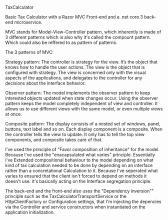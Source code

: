 TaxCalculator

Basic Tax Calculator with a Razor MVC Front-end and a .net core 3 back-end microservice.

MVC stands for Model-View-Controller pattern, which inherently is made of 3 different patterns which is also why it's called the compount pattern. Which could also be reffered to as pattern of patterns.

The 3 patterns of MVC:

Strategy pattern: The controller is strategy for the view. It’s the object that knows how to handle the user actions. The view is the object that is configured with strategy. The view is concerned only with the visual aspects of the applications, and delegates to the controller for any decisions about the interface behavior.

Observer pattern: The model implements the observer pattern to keep interested objects updated when state changes occur. Using the observer pattern keeps the model completely independent of view and controller. It allows us to use different views with the same model, or even multiple views at once.

Composite pattern: The display consists of a nested set of windows, panel, buttons, text label and so on. Each display component is a composite. When the controller tells the view to update. It only has to tell the top view components, and composite takes care of that.

I've used the principle of "Favor composition of inheritance" for the model. Because I've used the "enacapsulated what varies" principle.
Essentially I've Extended compositional behaviour to the model depending on what kind of tax calculation needed to be done by depending on an interface rather than a concretational Calculation to it. Because I've seperated what varies to ensured that the client isn't forced to depend on methods it doesn't use. it's basically acting on the Interface segregation principle.

The back-end and the front-end also uses the "Dependency inversion"" principle such as the TaxCalculatorTransportService or the HttpClientFactory or Configuration settings, that I'm injecting the depencies via the Controller and service constructors when instantiated on the application initialization.
